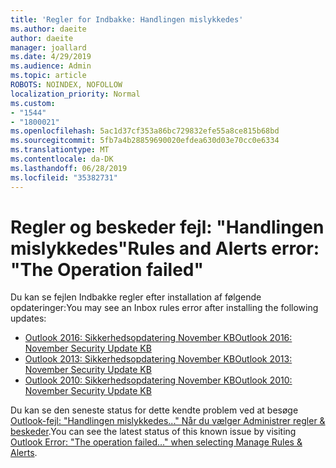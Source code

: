 ```yaml
---
title: 'Regler for Indbakke: Handlingen mislykkedes'
ms.author: daeite
author: daeite
manager: joallard
ms.date: 4/29/2019
ms.audience: Admin
ms.topic: article
ROBOTS: NOINDEX, NOFOLLOW
localization_priority: Normal
ms.custom:
- "1544"
- "1800021"
ms.openlocfilehash: 5ac1d37cf353a86bc729832efe55a8ce815b68bd
ms.sourcegitcommit: 5fb7a4b28859690020efdea630d03e70cc0e6334
ms.translationtype: MT
ms.contentlocale: da-DK
ms.lasthandoff: 06/28/2019
ms.locfileid: "35382731"
---
```

# <a name="rules-and-alerts-error-the-operation-failed"></a><span data-ttu-id="5c80c-102">Regler og beskeder fejl: "Handlingen mislykkedes"</span><span class="sxs-lookup"><span data-stu-id="5c80c-102">Rules and Alerts error: "The Operation failed"</span></span>

<span data-ttu-id="5c80c-103">Du kan se fejlen Indbakke regler efter installation af følgende opdateringer:</span><span class="sxs-lookup"><span data-stu-id="5c80c-103">You may see an Inbox rules error after installing the following updates:</span></span>

- [<span data-ttu-id="5c80c-104">Outlook 2016: Sikkerhedsopdatering November KB</span><span class="sxs-lookup"><span data-stu-id="5c80c-104">Outlook 2016: November Security Update KB</span></span>](https://support.microsoft.com/help/4461506)
- [<span data-ttu-id="5c80c-105">Outlook 2013: Sikkerhedsopdatering November KB</span><span class="sxs-lookup"><span data-stu-id="5c80c-105">Outlook 2013: November Security Update KB</span></span>](https://support.microsoft.com/help/4461486)
- [<span data-ttu-id="5c80c-106">Outlook 2010: Sikkerhedsopdatering November KB</span><span class="sxs-lookup"><span data-stu-id="5c80c-106">Outlook 2010: November Security Update KB</span></span>](https://support.microsoft.com/help/4461585)

<span data-ttu-id="5c80c-107">Du kan se den seneste status for dette kendte problem ved at besøge [Outlook-fejl: "Handlingen mislykkedes..." Når du vælger Administrer regler & beskeder](https://support.office.com/article/Outlook-Error-The-operation-failed-when-selecting-Manage-Rules-Alerts-64b6ff77-98c2-4564-9cbf-25bd8e17fb8b%20).</span><span class="sxs-lookup"><span data-stu-id="5c80c-107">You can see the latest status of this known issue by visiting [Outlook Error: "The operation failed..." when selecting Manage Rules & Alerts](https://support.office.com/article/Outlook-Error-The-operation-failed-when-selecting-Manage-Rules-Alerts-64b6ff77-98c2-4564-9cbf-25bd8e17fb8b%20).</span></span>
